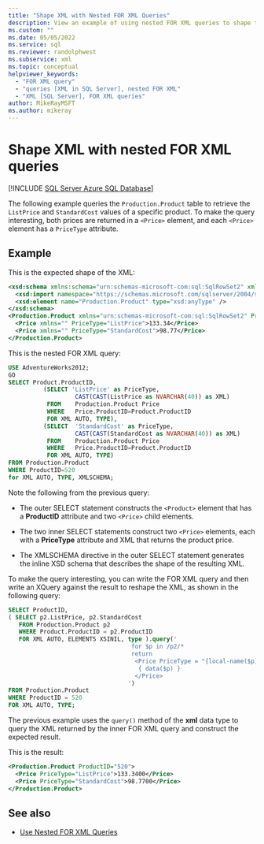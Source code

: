```yaml
---
title: "Shape XML with Nested FOR XML Queries"
description: View an example of using nested FOR XML queries to shape the resulting XML.
ms.custom: ""
ms.date: 05/05/2022
ms.service: sql
ms.reviewer: randolphwest
ms.subservice: xml
ms.topic: conceptual
helpviewer_keywords:
  - "FOR XML query"
  - "queries [XML in SQL Server], nested FOR XML"
  - "XML [SQL Server], FOR XML queries"
author: MikeRayMSFT
ms.author: mikeray
---
```

# Shape XML with nested FOR XML queries

[!INCLUDE [SQL Server Azure SQL Database](../../includes/applies-to-version/sql-asdb-asdbmi.md)]

The following example queries the `Production.Product` table to retrieve the `ListPrice` and `StandardCost` values of a specific product. To make the query interesting, both prices are returned in a `<Price>` element, and each `<Price>` element has a `PriceType` attribute.

## Example

This is the expected shape of the XML:

```xml
<xsd:schema xmlns:schema="urn:schemas-microsoft-com:sql:SqlRowSet2" xmlns:xsd="http://www.w3.org/2001/XMLSchema" xmlns:sqltypes="https://schemas.microsoft.com/sqlserver/2004/sqltypes" targetNamespace="urn:schemas-microsoft-com:sql:SqlRowSet2" elementFormDefault="qualified">
  <xsd:import namespace="https://schemas.microsoft.com/sqlserver/2004/sqltypes" schemaLocation="https://schemas.microsoft.com/sqlserver/2004/sqltypes/sqltypes.xsd" />
  <xsd:element name="Production.Product" type="xsd:anyType" />
</xsd:schema>
<Production.Product xmlns="urn:schemas-microsoft-com:sql:SqlRowSet2" ProductID="520">
  <Price xmlns="" PriceType="ListPrice">133.34</Price>
  <Price xmlns="" PriceType="StandardCost">98.77</Price>
</Production.Product>
```

This is the nested FOR XML query:

```sql
USE AdventureWorks2012;
GO
SELECT Product.ProductID,
          (SELECT 'ListPrice' as PriceType,
                   CAST(CAST(ListPrice as NVARCHAR(40)) as XML)
           FROM    Production.Product Price
           WHERE   Price.ProductID=Product.ProductID
           FOR XML AUTO, TYPE),
          (SELECT  'StandardCost' as PriceType,
                   CAST(CAST(StandardCost as NVARCHAR(40)) as XML)
           FROM    Production.Product Price
           WHERE   Price.ProductID=Product.ProductID
           FOR XML AUTO, TYPE)
FROM Production.Product
WHERE ProductID=520
for XML AUTO, TYPE, XMLSCHEMA;
```

Note the following from the previous query:

- The outer SELECT statement constructs the `<Product>` element that has a **ProductID** attribute and two `<Price>` child elements.

- The two inner SELECT statements construct two `<Price>` elements, each with a **PriceType** attribute and XML that returns the product price.

- The XMLSCHEMA directive in the outer SELECT statement generates the inline XSD schema that describes the shape of the resulting XML.

To make the query interesting, you can write the FOR XML query and then write an XQuery against the result to reshape the XML, as shown in the following query:

```sql
SELECT ProductID,
( SELECT p2.ListPrice, p2.StandardCost
   FROM Production.Product p2
   WHERE Product.ProductID = p2.ProductID
   FOR XML AUTO, ELEMENTS XSINIL, type ).query('
                                   for $p in /p2/*
                                   return
                                    <Price PriceType = "{local-name($p)}">
                                     { data($p) }
                                    </Price>
                                  ')
FROM Production.Product
WHERE ProductID = 520
FOR XML AUTO, TYPE;
```

The previous example uses the `query()` method of the **xml** data type to query the XML returned by the inner FOR XML query and construct the expected result.

This is the result:

```xml
<Production.Product ProductID="520">
  <Price PriceType="ListPrice">133.3400</Price>
  <Price PriceType="StandardCost">98.7700</Price>
</Production.Product>
```

## See also

- [Use Nested FOR XML Queries](../../relational-databases/xml/use-nested-for-xml-queries.md)
